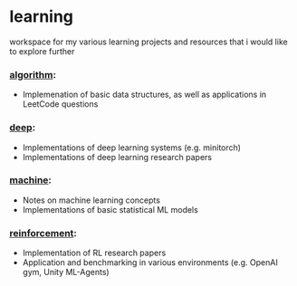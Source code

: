 # learning 
workspace for my various learning projects and resources that i would like to explore further

### [algorithm](./algorithm/):
- Implemenation of basic data structures, as well as applications in LeetCode questions

### [deep](./deep/):
- Implementations of deep learning systems (e.g. minitorch)
- Implementations of deep learning research papers

### [machine](./machine/):
- Notes on machine learning concepts
- Implementations of basic statistical ML models

### [reinforcement](./reinforcement/):
- Implementation of RL research papers
- Application and benchmarking in various environments (e.g. OpenAI gym, Unity ML-Agents)
